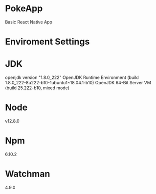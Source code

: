 # PokeApp
Basic React Native App
 
Enviroment Settings
===================

JDK
===
openjdk version "1.8.0_222"
OpenJDK Runtime Environment (build 1.8.0_222-8u222-b10-1ubuntu1~18.04.1-b10)
OpenJDK 64-Bit Server VM (build 25.222-b10, mixed mode)

Node
====
v12.8.0

Npm
===
6.10.2

Watchman
========
4.9.0


